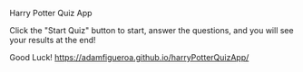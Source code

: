 Harry Potter Quiz App

Click the "Start Quiz" button to start, answer the questions, and you will see your results at the end!

Good Luck!
https://adamfigueroa.github.io/harryPotterQuizApp/